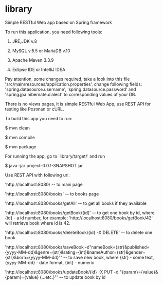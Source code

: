 # library

Simple RESTful Web app based on Spring framework

To run this application, you need following tools:

1) JRE,JDK v.8

2) MySQL v.5.5 or MariaDB v.10
  
3) Apache Maven 3.3.9

4) Eclipse IDE or IntelliJ IDEA

Pay attention, some changes required, take a look into this file 'src/main/resources/application.properties', change following fields: 'spring.datasource.username', 'spring.datasource.password' and 'spring.jpa.hibernate.dialect' to corresponding values of your DB.

There is no views pages, it is simple RESTful Web App, use REST API for testing like Postman or cURL.

To build this app you need to run:

$ mvn clean 

$ mvn compile 

$ mvn package

For running the app, go to 'library/target/' and run

$ java -jar project-0.0.1-SNAPSHOT.jar

Use REST API with following url:

'http://localhost:8080/ -- to main page

'http://localhost:8080/books' -- to books page

'http://localhost:8080/books/getAll' -- to get all books if they available

'http://localhost:8080/books/getBook/{id}' -- to get one book by id, where {id} - a id number, for example: 'http://localhost:8080/books/getBook/42' will retrieve book where id is 42.

'http://localhost:8080/books/deleteBook/{id} -X DELETE' -- to delete one book

'http://localhost:8080/books/saveBook -d"nameBook={str}&published={yyyy-MM-dd}&genre={str}&rating={int}&nameAuthor={str}&gender={str}&born={yyyy-MM-dd}"' -- to save new book, where {str} - some text, {yyyy-MM-dd} - date format, {int} - numeric

'http://localhost:8080/books/updateBook/{id} -X PUT -d "{param}={value}&{param}={value} {...etc.}"' -- to update book by id
